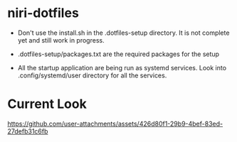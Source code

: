 # niri-dotfiles

- Don't use the install.sh in the .dotfiles-setup directory. It is not complete yet and still work in progress.

- .dotfiles-setup/packages.txt are the required packages for the setup

- All the startup application are being run as systemd services. Look into .config/systemd/user directory for all the services.

# Current Look

https://github.com/user-attachments/assets/426d80f1-29b9-4bef-83ed-27defb31c6fb

